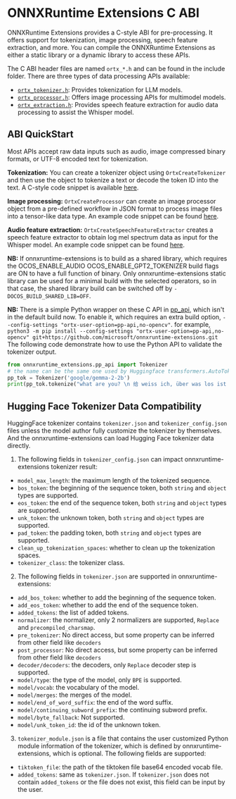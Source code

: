 # ONNXRuntime Extensions C ABI

ONNXRuntime Extensions provides a C-style ABI for pre-processing. It offers support for tokenization, image processing, speech feature extraction, and more. You can compile the ONNXRuntime Extensions as either a static library or a dynamic library to access these APIs.

The C ABI header files are named `ortx_*.h` and can be found in the include folder. There are three types of data processing APIs available:

- [`ortx_tokenizer.h`](../include/ortx_tokenizer.h): Provides tokenization for LLM models.
- [`ortx_processor.h`](../include/ortx_processor.h): Offers image processing APIs for multimodel models.
- [`ortx_extraction.h`](../include/ortx_extractor.h): Provides speech feature extraction for audio data processing to assist the Whisper model.

## ABI QuickStart

Most APIs accept raw data inputs such as audio, image compressed binary formats, or UTF-8 encoded text for tokenization.

**Tokenization:** You can create a tokenizer object using `OrtxCreateTokenizer` and then use the object to tokenize a text or decode the token ID into the text. A C-style code snippet is available [here](../test/pp_api_test/c_only_test.c).

**Image processing:** `OrtxCreateProcessor` can create an image processor object from a pre-defined workflow in JSON format to process image files into a tensor-like data type. An example code snippet can be found [here](../test/pp_api_test/test_processor.cc#L75).

**Audio feature extraction:** `OrtxCreateSpeechFeatureExtractor` creates a speech feature extractor to obtain log mel spectrum data as input for the Whisper model. An example code snippet can be found [here](../test/pp_api_test/test_feature_extraction.cc#L16).

**NB:** If onnxruntime-extensions is to build as a shared library, which requires the OCOS_ENABLE_AUDIO OCOS_ENABLE_GPT2_TOKENIZER build flags are ON to have a full function of binary. Only onnxruntime-extensions static library can be used for a minimal build with the selected operators, so in that case, the shared library build can be switched off by `-DOCOS_BUILD_SHARED_LIB=OFF`.

**NB:** There is a simple Python wrapper on these C API in [pp_api](../onnxruntime_extensions/pp_api.py), which isn't in the default build now. To enable it, which requires an extra build option, `--config-settings "ortx-user-option=pp-api,no-opencv"`. for example, `python3 -m pip install --config-settings "ortx-user-option=pp-api,no-opencv" git+https://github.com/microsoft/onnxruntime-extensions.git`
 The following code demonstrate how to use the Python API to validate the tokenizer output.

```Python
from onnxruntime_extensions.pp_api import Tokenizer
# the name can be the same one used by Huggingface transformers.AutoTokenizer
pp_tok = Tokenizer('google/gemma-2-2b') 
print(pp_tok.tokenize("what are you? \n 给 weiss ich, über was los ist \n"))
```

## Hugging Face Tokenizer Data Compatibility

HuggingFace tokenizer contains `tokenizer.json` and `tokenizer_config.json` files unless the model author fully customize the tokenizer by themselves. And the onnxruntime-extensions can load Hugging Face tokenizer data directly.

1) The following fields in `tokenizer_config.json` can impact onnxruntime-extensions tokenizer result:

- `model_max_length`: the maximum length of the tokenized sequence.
- `bos_token`: the beginning of the sequence token, both `string` and `object` types are supported.
- `eos_token`: the end of the sequence token, both `string` and `object` types are supported.
- `unk_token`: the unknown token, both `string` and `object` types are supported.
- `pad_token`: the padding token, both `string` and `object` types are supported.
- `clean_up_tokenization_spaces`: whether to clean up the tokenization spaces.
- `tokenizer_class`: the tokenizer class.

2) The following fields in `tokenizer.json` are supported in onnxruntime-extensions:

- `add_bos_token`: whether to add the beginning of the sequence token.
- `add_eos_token`: whether to add the end of the sequence token.
- `added_tokens`: the list of added tokens.
- `normalizer`: the normalizer, only 2 normalizers are supported, `Replace` and `precompiled_charsmap`.
- `pre_tokenizer`: No direct access, but some property can be inferred from other field like `decoders`
- `post_processor`: No direct access, but some property can be inferred from other field like `decoders`
- `decoder/decoders`: the decoders, only `Replace` decoder step is supported.
- `model/type`: the type of the model, only `BPE` is supported.
- `model/vocab`: the vocabulary of the model.
- `model/merges`: the merges of the model.
- `model/end_of_word_suffix`: the end of the word suffix.
- `model/continuing_subword_prefix`: the continuing subword prefix.
- `model/byte_fallback`: Not supported.
- `model/unk_token_id`: the id of the unknown token.

3) `tokenizer_module.json` is a file that contains the user customized Python module information of the tokenizer, which is defined by onnxruntime-extensions, which is optional. The following fields are supported:

- `tiktoken_file`: the path of the tiktoken file base64 encoded vocab file.
- `added_tokens`: same as `tokenizer.json`. If `tokenizer.json` does not contain `added_tokens` or the file does not exist, this field can be input by the user.
